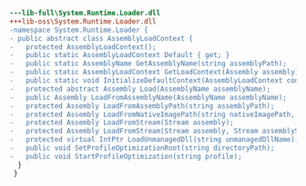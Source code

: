 ﻿```diff
---lib-full\System.Runtime.Loader.dll
+++lib-oss\System.Runtime.Loader.dll
-namespace System.Runtime.Loader {
- public abstract class AssemblyLoadContext {
-   protected AssemblyLoadContext();
-   public static AssemblyLoadContext Default { get; }
-   public static AssemblyName GetAssemblyName(string assemblyPath);
-   public static AssemblyLoadContext GetLoadContext(Assembly assembly);
-   public static void InitializeDefaultContext(AssemblyLoadContext context);
-   protected abstract Assembly Load(AssemblyName assemblyName);
-   public Assembly LoadFromAssemblyName(AssemblyName assemblyName);
-   protected Assembly LoadFromAssemblyPath(string assemblyPath);
-   protected Assembly LoadFromNativeImagePath(string nativeImagePath, string assemblyPath);
-   protected Assembly LoadFromStream(Stream assembly);
-   protected Assembly LoadFromStream(Stream assembly, Stream assemblySymbols);
-   protected virtual IntPtr LoadUnmanagedDll(string unmanagedDllName);
-   public void SetProfileOptimizationRoot(string directoryPath);
-   public void StartProfileOptimization(string profile);
  }
 }
```
